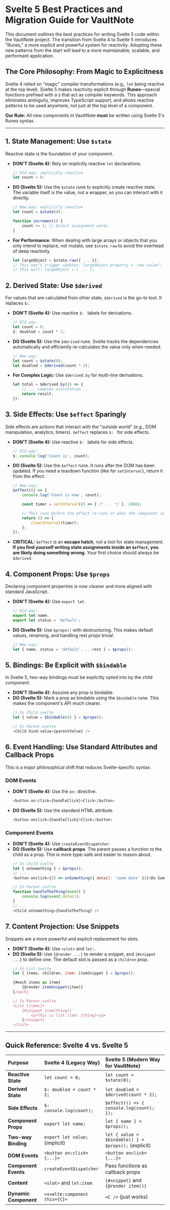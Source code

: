# Svelte 5 Best Practices and Migration Guide for VaultNote

This document outlines the best practices for writing Svelte 5 code within the VaultNote project. The transition from Svelte 4 to Svelte 5 introduces "Runes," a more explicit and powerful system for reactivity. Adopting these new patterns from the start will lead to a more maintainable, scalable, and performant application.

## The Core Philosophy: From Magic to Explicitness

Svelte 4 relied on "magic" compiler transformations (e.g., `let` being reactive at the top level). Svelte 5 makes reactivity explicit through **Runes**—special functions prefixed with a `$` that act as compiler keywords. This approach eliminates ambiguity, improves TypeScript support, and allows reactive patterns to be used anywhere, not just at the top level of a component.

**Our Rule:** All new components in VaultNote **must** be written using Svelte 5's Runes syntax.

---

## 1. State Management: Use `$state`

Reactive state is the foundation of your component.

-   **DON'T (Svelte 4):** Rely on implicitly reactive `let` declarations.
    ```javascript
    // Old way: implicitly reactive
    let count = 0;
    ```
-   **DO (Svelte 5):** Use the `$state` rune to explicitly create reactive state. The variable itself is the value, not a wrapper, so you can interact with it directly.
    ```javascript
    // New way: explicitly reactive
    let count = $state(0);

    function increment() {
        count += 1; // Direct assignment works
    }
    ```
-   **For Performance:** When dealing with large arrays or objects that you only intend to replace, not mutate, use `$state.raw` to avoid the overhead of deep reactivity.
    ```javascript
    let largeObject = $state.raw({ ... });
    // This won't trigger updates: largeObject.property = 'new value';
    // This will: largeObject = { ... };
    ```

## 2. Derived State: Use `$derived`

For values that are calculated from other state, `$derived` is the go-to tool. It replaces `$:`.

-   **DON'T (Svelte 4):** Use reactive `$: ` labels for derivations.
    ```javascript
    // Old way:
    let count = 0;
    $: doubled = count * 2;
    ```
-   **DO (Svelte 5):** Use the `$derived` rune. Svelte tracks the dependencies automatically and efficiently re-calculates the value only when needed.
    ```javascript
    // New way:
    let count = $state(0);
    let doubled = $derived(count * 2);
    ```
-   **For Complex Logic:** Use `$derived.by` for multi-line derivations.
    ```javascript
    let total = $derived.by(() => {
        // ... complex calculation ...
        return result;
    });
    ```

## 3. Side Effects: Use `$effect` Sparingly

Side effects are actions that interact with the "outside world" (e.g., DOM manipulation, analytics, timers). `$effect` replaces `$: ` for side effects.

-   **DON'T (Svelte 4):** Use reactive `$: ` labels for side effects.
    ```javascript
    // Old way:
    $: console.log('Count is', count);
    ```
-   **DO (Svelte 5):** Use the `$effect` rune. It runs after the DOM has been updated. If you need a teardown function (like for `setInterval`), return it from the effect.
    ```javascript
    // New way:
    $effect(() => {
        console.log('Count is now', count);

        const timer = setInterval(() => { /* ... */ }, 1000);

        // This runs before the effect re-runs or when the component is destroyed
        return () => {
            clearInterval(timer);
        };
    });
    ```
-   **CRITICAL:** `$effect` is an **escape hatch**, not a tool for state management. **If you find yourself writing state assignments inside an `$effect`, you are likely doing something wrong.** Your first choice should always be `$derived`.

## 4. Component Props: Use `$props`

Declaring component properties is now cleaner and more aligned with standard JavaScript.

-   **DON'T (Svelte 4):** Use `export let`.
    ```javascript
    // Old way:
    export let name;
    export let status = 'default';
    ```
-   **DO (Svelte 5):** Use `$props()` with destructuring. This makes default values, renaming, and handling rest props trivial.
    ```javascript
    // New way:
    let { name, status = 'default', ...rest } = $props();
    ```

## 5. Bindings: Be Explicit with `$bindable`

In Svelte 5, two-way bindings must be explicitly opted into by the child component.

-   **DON'T (Svelte 4):** Assume any prop is bindable.
-   **DO (Svelte 5):** Mark a prop as bindable using the `$bindable` rune. This makes the component's API much clearer.
    ```javascript
    // In Child.svelte
    let { value = $bindable(0) } = $props();

    // In Parent.svelte
    <Child bind:value={parentValue} />
    ```

## 6. Event Handling: Use Standard Attributes and Callback Props

This is a major philosophical shift that reduces Svelte-specific syntax.

### DOM Events

-   **DON'T (Svelte 4):** Use the `on:` directive.
    ```javascript
    <button on:click={handleClick}>Click</button>
    ```
-   **DO (Svelte 5):** Use the standard HTML attribute.
    ```javascript
    <button onclick={handleClick}>Click</button>
    ```

### Component Events

-   **DON'T (Svelte 4):** Use `createEventDispatcher`.
-   **DO (Svelte 5):** Use **callback props**. The parent passes a function to the child as a prop. This is more type-safe and easier to reason about.
    ```javascript
    // In Child.svelte
    let { onSomething } = $props();
    // ...
    <button onclick={() => onSomething({ detail: 'some data' })}>Do Something</button>

    // In Parent.svelte
    function handleTheThing(event) {
        console.log(event.detail);
    }
    // ...
    <Child onSomething={handleTheThing} />
    ```

## 7. Content Projection: Use Snippets

Snippets are a more powerful and explicit replacement for slots.

-   **DON'T (Svelte 4):** Use `<slot>` and `let:`.
-   **DO (Svelte 5):** Use `{@render ...}` to render a snippet, and `{#snippet ...}` to define one. The default slot is passed as a `children` prop.
    ```javascript
    // In List.svelte
    let { items, children, item: itemSnippet } = $props();

    {#each items as item}
        {@render itemSnippet(item)}
    {/each}

    // In Parent.svelte
    <List {items}>
        {#snippet item(thing)}
            <p>This is list item: {thing}</p>
        {/snippet}
    </List>
    ```

---

## Quick Reference: Svelte 4 vs. Svelte 5

| Purpose | Svelte 4 (Legacy Way) | Svelte 5 (Modern Way for VaultNote) |
| :--- | :--- | :--- |
| **Reactive State** | `let count = 0;` | `let count = $state(0);` |
| **Derived State** | `$: doubled = count * 2;` | `let doubled = $derived(count * 2);` |
| **Side Effects** | `$: console.log(count);` | `$effect(() => { console.log(count); });` |
| **Component Props**| `export let name;` | `let { name } = $props();` |
| **Two-way Binding**| `export let value;` (implicit) | `let { value = $bindable() } = $props();` (explicit) |
| **DOM Events** | `<button on:click={...}>` | `<button onclick={...}>` |
| **Component Events**| `createEventDispatcher` | Pass functions as callback props |
| **Content** | `<slot>` and `let:item` | `{#snippet}` and `{@render item()}` |
| **Dynamic Component**| `<svelte:component this={C}>` | `<C />` (just works) |